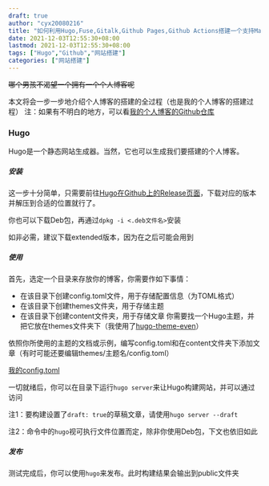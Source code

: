 ```yaml
---
draft: true
author: "cyx20080216"
title: "如何利用Hugo,Fuse,Gitalk,Github Pages,Github Actions搭建一个支持Marldown语法,搜索,评论,自动化部署,在线编辑的个人博客"
date: 2021-12-03T12:55:30+08:00
lastmod: 2021-12-03T12:55:30+08:00
tags: ["Hugo","Github","网站搭建"]
categories: ["网站搭建"]
---
```

~~哪个男孩不渴望一个拥有一个个人博客呢~~

本文将会一步一步地介绍个人博客的搭建的全过程（也是我的个人博客的搭建过程）
注：如果有不明白的地方，可以看[我的个人博客的Github仓库](https://github.com/cyx20080216/blog)
### Hugo
Hugo是一个静态网站生成器。当然，它也可以生成我们要搭建的个人博客。
##### 安装
这一步十分简单，只需要前往[Hugo在Github上的Release页面](https://github.com/gohugoio/hugo/releases/)，下载对应的版本并解压到合适的位置就行了。

你也可以下载Deb包，再通过`dpkg -i <.deb文件名>`安装

如非必需，建议下载extended版本，因为在之后可能会用到
##### 使用
首先，选定一个目录来存放你的博客，你需要作如下事情：
- 在该目录下创建config.toml文件，用于存储配置信息（为TOML格式）
- 在该目录下创建themes文件夹，用于存储主题
- 在该目录下创建content文件夹，用于存储文章
你需要找一个Hugo主题，并把它放在themes文件夹下（我使用了[hugo-theme-even](https://github.com/olOwOlo/hugo-theme-even)）

依照你所使用的主题的文档或示例，编写config.toml和在content文件夹下添加文章（有时可能还要编辑themes/主题名/config.toml）

[我的config.toml](https://github.com/cyx20080216/blog/blob/master/config.toml)

一切就绪后，你可以在目录下运行`hugo server`来让Hugo构建网站，并可以通过[](http://localhost:1313)访问

注1：要构建设置了`draft: true`的草稿文章，请使用`hugo server --draft`

注2：命令中的`hugo`视可执行文件位置而定，除非你使用Deb包，下文也依旧如此

##### 发布
测试完成后，你可以使用`hugo`来发布。此时构建结果会输出到public文件夹
